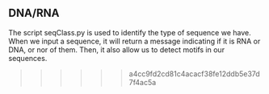 ## DNA/RNA
The script seqClass.py is used to identify the type of sequence we have. When we input a sequence, it will return a message indicating if it is RNA or DNA, or nor of them. 
Then, it also allow us to detect motifs in our sequences. 
>>>>>> a4cc9fd2cd81c4acacf38fe12ddb5e37d7f4ac5a
